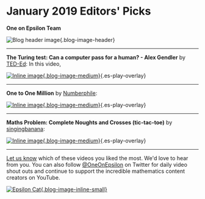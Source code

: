 # January 2019 Editors' Picks

**One on Epsilon Team**

![Blog header image](https://es-app.com/assets/udpn23.jpg){.blog-image-header}

---
**The Turing test: Can a computer pass for a human? - Alex Gendler** by [TED-Ed](https://www.youtube.com/channel/UCsooa4yRKGN_zEE8iknghZA): In this video, 

[![Inline image](https://i.ytimg.com/vi/3wLqsRLvV-c/mqdefault.jpg
){.blog-image-medium}](https://epsilonstream.com/video/rlvvec/){.es-play-overlay}

---
**One to One Million** by [Numberphile](https://www.youtube.com/user/numberphile): 


[![Inline image](https://i.ytimg.com/vi/Dd81F6-Ar_0/mqdefault.jpg
){.blog-image-medium}](https://epsilonstream.com/video/6eare0/){.es-play-overlay}

---
**Maths Problem: Complete Noughts and Crosses (tic-tac-toe)** by [singingbanana](https://www.youtube.com/channel/UCMpizQXRt817D0qpBQZ2TlA): 


[![Inline image](https://i.ytimg.com/vi/yk8nCzniSeQ/mqdefault.jpg
){.blog-image-medium}](https://epsilonstream.com/video/zniseq/){.es-play-overlay}

---

[Let us know](https://oneonepsilon.com/contact-us/) which of these videos you liked the most. We'd love to hear from you. You can also follow [@OneOnEpsilon](https://twitter.com/oneonepsilon) on Twitter for daily video shout outs and continue to support the incredible mathematics content creators on YouTube.

[![Epsilon Cat](https://es-app.com/blog-assets/epsilonCat.jpg){.blog-image-inline-small}](https://www.youtube.com/watch?v=7zZhs3nMYKw)